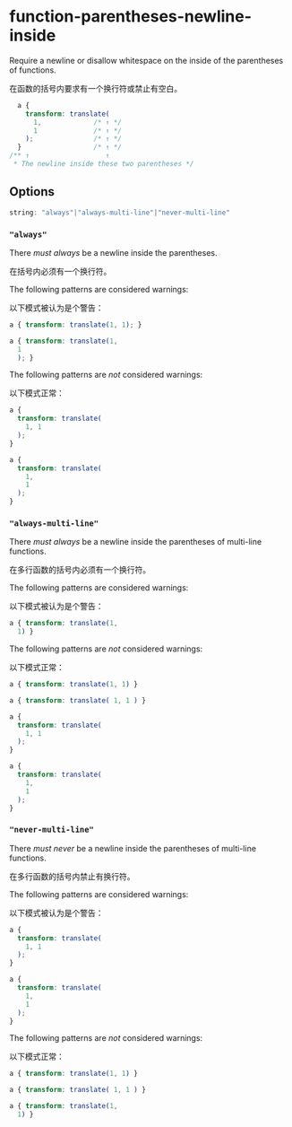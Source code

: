 # function-parentheses-newline-inside

Require a newline or disallow whitespace on the inside of the parentheses of functions.

在函数的括号内要求有一个换行符或禁止有空白。

```css
  a {
    transform: translate(
      1,             /* ↑ */
      1              /* ↑ */
    );               /* ↑ */
  }                  /* ↑ */
/** ↑                   ↑
 * The newline inside these two parentheses */
```

## Options

```js
string: "always"|"always-multi-line"|"never-multi-line"
```

### `"always"`

There *must always* be a newline inside the parentheses.

在括号内必须有一个换行符。

The following patterns are considered warnings:

以下模式被认为是个警告：

```css
a { transform: translate(1, 1); }
```

```css
a { transform: translate(1,
  1
  ); }
```

The following patterns are *not* considered warnings:

以下模式正常：

```css
a {
  transform: translate(
    1, 1
  );
}
```

```css
a {
  transform: translate(
    1,
    1
  );
}
```

### `"always-multi-line"`

There *must always* be a newline inside the parentheses of multi-line functions.

在多行函数的括号内必须有一个换行符。

The following patterns are considered warnings:

以下模式被认为是个警告：

```css
a { transform: translate(1,
  1) }
```

The following patterns are *not* considered warnings:

以下模式正常：

```css
a { transform: translate(1, 1) }
```

```css
a { transform: translate( 1, 1 ) }
```

```css
a {
  transform: translate(
    1, 1
  );
}
```

```css
a {
  transform: translate(
    1,
    1
  );
}
```

### `"never-multi-line"`

There *must never* be a newline inside the parentheses of multi-line functions.

在多行函数的括号内禁止有换行符。

The following patterns are considered warnings:

以下模式被认为是个警告：

```css
a {
  transform: translate(
    1, 1
  );
}
```

```css
a {
  transform: translate(
    1,
    1
  );
}
```

The following patterns are *not* considered warnings:

以下模式正常：

```css
a { transform: translate(1, 1) }
```

```css
a { transform: translate( 1, 1 ) }
```

```css
a { transform: translate(1,
  1) }
```
